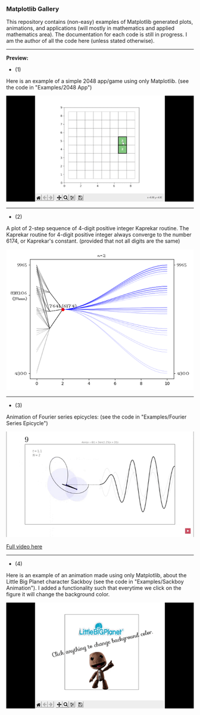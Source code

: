 ### Matplotlib Gallery

This repository contains (non-easy) examples of Matplotlib generated plots, animations, and applications (will mostly in mathematics and applied mathematics area). The documentation for each code is still in progress. I am the author of all the code here (unless stated otherwise).

___


**Preview:**

- (1) 

Here is an example of a simple 2048 app/game using only Matplotlib. (see the code in "Examples/2048 App")

<img src="/demo_2048.gif"/>

___

- (2)

A plot of 2-step sequence of 4-digit positive integer Kaprekar routine. The Kaprekar routine for 4-digit positive integer always converge to the number 6174, or Kaprekar's constant. (provided that not all digits are the same) 

<img src="/demo_kaprekar.png"/>

___

- (3) 

Animation of Fourier series epicycles: (see the code in "Examples/Fourier Series Epicycle")

<img src="/demo_fourier.gif"/>

<a href="www.youtube.com/watch?v=qi7fc5pcbRY&list=PL48gowPA25i4Le_wV5v2WVxC66siojhcp&index=2">Full video here<a>

___

- (4) 

Here is an example of an animation made using only Matplotlib, about the Little Big Planet character Sackboy (see the code in "Examples/Sackboy Animation"). I added a functionality such that everytime we click on the figure it will change the background color.

<img src="/demo_lbp.gif"/>
